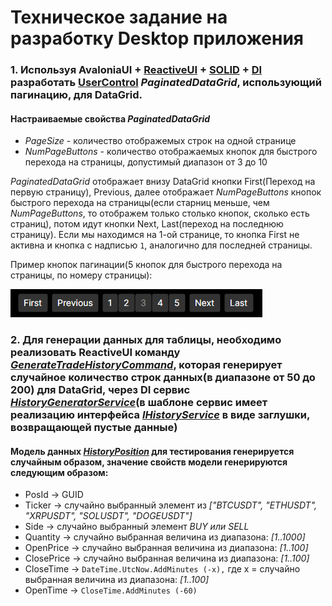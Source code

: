 # Техническое задание на разработку Desktop приложения

### 1. Используя AvaloniaUI + [ReactiveUI](https://www.reactiveui.net/) + [SOLID](https://ru.wikipedia.org/wiki/SOLID_(%D0%BF%D1%80%D0%BE%D0%B3%D1%80%D0%B0%D0%BC%D0%BC%D0%B8%D1%80%D0%BE%D0%B2%D0%B0%D0%BD%D0%B8%D0%B5)) + [DI](https://learn.microsoft.com/ru-ru/dotnet/core/extensions/dependency-injection) разработать [UserControl](https://docs.avaloniaui.net/docs/basics/user-interface/controls/creating-controls/choosing-a-custom-control-type) _PaginatedDataGrid_, использующий пагинацию, для DataGrid.
#### Настраиваемые свойства _PaginatedDataGrid_
  - _PageSize_ - количество отображемых строк на одной странице
  - _NumPageButtons_ - количество отображаемых кнопок для быстрого перехода на страницы, допустимый диапазон от 3 до 10

_PaginatedDataGrid_ отображает внизу DataGrid кнопки First(Переход на первую страницу), Previous, далее отображает _NumPageButtons_ кнопок быстрого перехода на страницы(если старниц меньше, чем _NumPageButtons_, то отображем только столько кнопок, сколько есть страниц), потом идут кнопки Next, Last(переход на последнюю страницу).
Если мы находимся на 1-ой странице, то кнопка First не активна и кнопка с надписью `1`, аналогично для последней страницы.

Пример кнопок пагинации(5 кнопок для быстрого перехода на страницы, по номеру страницы):

![alt text](https://github.com/QuickLeopard/AvaloniaUI.DataGrid.Pagination/blob/master/Images/Pagination.png)

### 2. Для генерации данных для таблицы, необходимо реализовать ReactiveUI команду [_GenerateTradeHistoryCommand_](https://github.com/QuickLeopard/AvaloniaUI.DataGrid.Pagination/blob/master/AvaloniaUI.DataGrid.Pagination/ViewModels/MainWindowViewModel.cs#GenerateTradeHistoryCommand), которая генерирует случайное количество строк данных(в диапазоне от 50 до 200) для DataGrid, через DI сервис [_HistoryGeneratorService_](https://github.com/QuickLeopard/AvaloniaUI.DataGrid.Pagination/blob/master/AvaloniaUI.DataGrid.Pagination/Services/HistoryGeneratorService.cs)(в шаблоне сервис имеет реализацию интерфейса [_IHistoryService_](https://github.com/QuickLeopard/AvaloniaUI.DataGrid.Pagination/blob/master/AvaloniaUI.DataGrid.Pagination/Interfaces/IHistoryService.cs) в виде заглушки, возвращающей пустые данные)
#### Модель данных [_HistoryPosition_](https://github.com/QuickLeopard/AvaloniaUI.DataGrid.Pagination/blob/master/AvaloniaUI.DataGrid.Pagination/Models/HistoryPosition.cs) для тестирования генерируется случайным образом, значение свойств модели генерируются следующим образом:
- PosId -> GUID
- Ticker -> случайно выбранный элемент из _["BTCUSDT", "ETHUSDT", "XRPUSDT", "SOLUSDT", "DOGEUSDT"]_
- Side -> случайно выбранный элемент _BUY или SELL_
- Quantity -> случайно выбранная величина из диапазона: _[1..1000]_
- OpenPrice -> случайно выбранная величина из диапазона: _[1..100]_
- ClosePrice -> случайно выбранная величина из диапазона: _[1..100]_
- CloseTime -> ```DateTime.UtcNow.AddMinutes (-x),``` где x = случайно выбранная величина из диапазона: _[1..100]_
- OpenTime -> ```CloseTime.AddMinutes (-60)```
